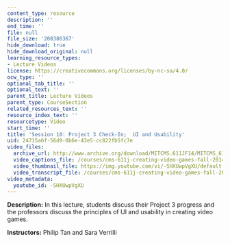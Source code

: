 ```yaml
---
content_type: resource
description: ''
end_time: ''
file: null
file_size: '208386367'
hide_download: true
hide_download_original: null
learning_resource_types:
- Lecture Videos
license: https://creativecommons.org/licenses/by-nc-sa/4.0/
ocw_type: ''
optional_tab_title: ''
optional_text: ''
parent_title: Lecture Videos
parent_type: CourseSection
related_resources_text: ''
resource_index_text: ''
resourcetype: Video
start_time: ''
title: 'Session 10: Project 3 Check-In;  UI and Usability'
uid: 24715a6f-56d9-0b6e-43e5-cc822fb5fc7e
video_files:
  archive_url: http://www.archive.org/download/MITCMS.611JF14/MITCMS_611JF14_lec10_300k.mp4
  video_captions_file: /courses/cms-611j-creating-video-games-fall-2014/2e96f543a766588488318f0ba7d1e7bc_-SHXUwpVgXU.vtt
  video_thumbnail_file: https://img.youtube.com/vi/-SHXUwpVgXU/default.jpg
  video_transcript_file: /courses/cms-611j-creating-video-games-fall-2014/5b578018a652ea21fb51b68d56d804e8_-SHXUwpVgXU.pdf
video_metadata:
  youtube_id: -SHXUwpVgXU
---
```


**Description:** In this lecture, students discuss their Project 3 progress and the professors discuss the principles of UI and usability in creating video games.

**Instructors:** Philip Tan and Sara Verrilli

